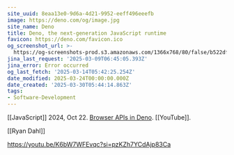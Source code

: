 ```yaml
---
site_uuid: 8eaa13e0-9d6a-4d21-9952-eeff496eeefb
image: https://deno.com/og/image.jpg
site_name: Deno
title: Deno, the next-generation JavaScript runtime
favicon: https://deno.com/favicon.ico
og_screenshot_url: >-
  https://og-screenshots-prod.s3.amazonaws.com/1366x768/80/false/b522df73c3c721cecfeace16be81bacfcd9b06006fde40fca32e86c2c35d3358.jpeg
jina_last_request: '2025-03-09T06:45:05.393Z'
jina_error: Error occurred
og_last_fetch: '2025-03-14T05:42:25.254Z'
date_modified: 2025-03-24T00:00:00.000Z
date_created: '2025-03-30T05:44:14.863Z'
tags:
- Software-Development
---
```










[[JavaScript]]
2024, Oct 22. [Browser APIs in Deno](https://youtu.be/oxVwTT-rZRo?si=CecGWY_xtAG3NbBz). [[YouTube]].

[[Ryan Dahl]]

https://youtu.be/K6bW7WFEvqc?si=pzKZh7YCdAjp83Ca
